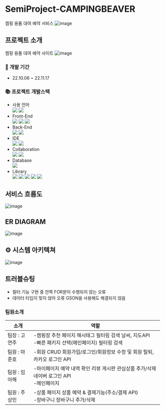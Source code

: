 # SemiProject-CAMPINGBEAVER
캠핑 용품 대여 예약 서비스
![image](https://user-images.githubusercontent.com/112377313/202656515-7e8d9dec-0df2-4a99-99bf-c8044c22b63e.png)

## 프로젝트 소개
캠핑 용품 대여 예약 사이트
![image](https://user-images.githubusercontent.com/112377313/202656069-af6f0a89-69ba-4b5a-be63-8ac1e29c385f.png)

### 📅 개발 기간
* 22.10.06 ~ 22.11.17

### 📚 프로젝트 개발스택
* 사용 언어<br/>
<img src="https://img.shields.io/badge/Java-007396?style=for-the-badge&logo=java&logoColor=white"/> <img src="https://img.shields.io/badge/javascript-F7DF1E?style=for-the-badge&logo=javascript&logoColor=black">
* Front-End<br/>
<img src="https://img.shields.io/badge/HTML-E34F26?style=for-the-badge&logo=html5&logoColor=white"> <img src="https://img.shields.io/badge/CSS-1572B6?style=for-the-badge&logo=css3&logoColor=white"> <img src="https://img.shields.io/badge/React-61DAFB?style=for-the-badge&logo=React&logoColor=black">
* Back-End<br/>
<img src="https://img.shields.io/badge/Node.js-339933?style=for-the-badge&logo=Node.js&logoColor=white"/>  <img src="https://img.shields.io/badge/Spring Boot-6DB33F?style=for-the-badge&logo=Spring Boot&logoColor=white"/>
* IDE<br/>
<img src="https://img.shields.io/badge/Eclipse-2C2255?style=for-the-badge&logo=Eclipse&logoColor=white"/>  <img src="https://img.shields.io/badge/VSCode-007ACC?style=for-the-badge&logo=VisualStudioCode&logoColor=white"/>
* Collaboration<br/>
<img src="https://img.shields.io/badge/GitHub-181717?style=for-the-badge&logo=GitHub&logoColor=white"/> <img src="https://img.shields.io/badge/Apache Tomcat 8.5-D22128?style=for-the-badge&logo=Apache Tomcat&logoColor=white"/>
* Database<br/> <img src="https://img.shields.io/badge/MySQL-4479A1?style=for-the-badge&logo=MySQL&logoColor=white"/>
* Library<br/> <img src="https://img.shields.io/badge/Kakao Map Api-007CE2?style=for-the-badge&logo=KaKao Map Api&logoColor=white"> <img src="https://img.shields.io/badge/BootStrap-7952B3?style=for-the-badge&logo=BootStrap&logoColor=white"/> <img src="https://img.shields.io/badge/styled--components-DB7093?style=for-the-badge&logo=styled-components&logoColor=white" > <img src="https://img.shields.io/badge/React_Router-CA4245?style=for-the-badge&logo=react-router&logoColor=white"> <img src="https://img.shields.io/badge/Axios-007CE2?style=for-the-badge&logo=axios&logoColor=white" >   

##  서비스 흐름도
![image](https://user-images.githubusercontent.com/112377313/204124254-ca3878ba-9300-487a-9bc1-7cd10429823a.png)


## ER DIAGRAM
![image](https://user-images.githubusercontent.com/112377313/204124242-5b779b51-76ab-4b66-94c4-88bd799f72ff.png)


## ⚙ 시스템 아키텍쳐
![image](https://user-images.githubusercontent.com/112377313/204124172-2a5a12e6-9f06-4031-8352-79ea1bb38773.png)

## 트러블슈팅
- 필터 기능 구현 중 안쪽 FOR문이 수행되지 않는 오류
- 데이터 타입이 맞지 않아 오류 GSON을 사용해도 해결되지 않음


### 팀원소개
소개|역할|
---|---|
팀장 : 고연주 | -캠핑장 추천 페이지 해시태그 필터링 검색 날씨, 지도API <br/> -빠른 패키지 선택(메인페이지) 필터링 검색
팀원 : 마준호 | -회원 CRUD 회원가입/로그인/회원정보 수정 및 회원 탈퇴, 카카오 로그인 API
팀원 : 임아해 | -마이페이지 예약 내역 확인 리뷰 게시판 관심상품 추가/삭제 네이버 로그인 API <br/> -메인페이지
팀원 : 주상민 | -상품 페이지 상품 예약 & 결제기능(주소/결제 API) <br/> -장바구니 장바구니 추가/삭제
